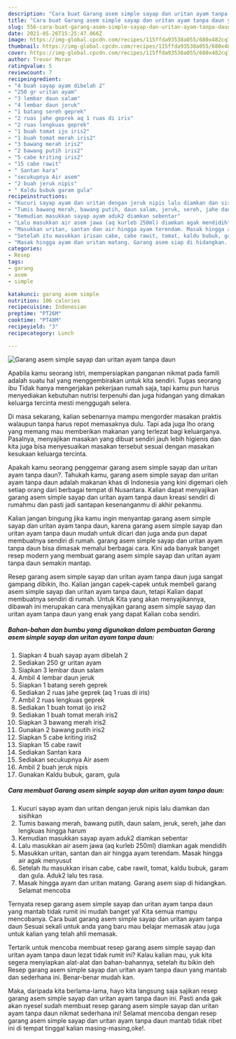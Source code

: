 ```yaml
---
description: "Cara buat Garang asem simple sayap dan uritan ayam tanpa daun yang enak dan Mudah Dibuat"
title: "Cara buat Garang asem simple sayap dan uritan ayam tanpa daun yang enak dan Mudah Dibuat"
slug: 556-cara-buat-garang-asem-simple-sayap-dan-uritan-ayam-tanpa-daun-yang-enak-dan-mudah-dibuat
date: 2021-05-26T15:25:47.066Z
image: https://img-global.cpcdn.com/recipes/115ffda93538a055/680x482cq70/garang-asem-simple-sayap-dan-uritan-ayam-tanpa-daun-foto-resep-utama.jpg
thumbnail: https://img-global.cpcdn.com/recipes/115ffda93538a055/680x482cq70/garang-asem-simple-sayap-dan-uritan-ayam-tanpa-daun-foto-resep-utama.jpg
cover: https://img-global.cpcdn.com/recipes/115ffda93538a055/680x482cq70/garang-asem-simple-sayap-dan-uritan-ayam-tanpa-daun-foto-resep-utama.jpg
author: Trevor Moran
ratingvalue: 5
reviewcount: 7
recipeingredient:
- "4 buah sayap ayam dibelah 2"
- "250 gr uritan ayam"
- "3 lembar daun salam"
- "4 lembar daun jeruk"
- "1 batang sereh geprek"
- "2 ruas jahe geprek aq 1 ruas di iris"
- "2 ruas lengkuas geprek"
- "1 buah tomat ijo iris2"
- "1 buah tomat merah iris2"
- "3 bawang merah iris2"
- "2 bawang putih iris2"
- "5 cabe kriting iris2"
- "15 cabe rawit"
- " Santan kara"
- "secukupnya Air asem"
- "2 buah jeruk nipis"
- " Kaldu bubuk garam gula"
recipeinstructions:
- "Kucuri sayap ayam dan uritan dengan jeruk nipis lalu diamkan dan sisihkan"
- "Tumis bawang merah, bawang putih, daun salam, jeruk, sereh, jahe dan lengkuas hingga harum"
- "Kemudian masukkan sayap ayam aduk2 diamkan sebentar"
- "Lalu masukkan air asem jawa (aq kurleb 250ml) diamkan agak mendidih"
- "Masukkan uritan, santan dan air hingga ayam terendam. Masak hingga air agak menyusut"
- "Setelah itu masukkan irisan cabe, cabe rawit, tomat, kaldu bubuk, garam dan gula. Aduk2 lalu tes rasa."
- "Masak hingga ayam dan uritan matang. Garang asem siap di hidangkan. Selamat mencoba"
categories:
- Resep
tags:
- garang
- asem
- simple

katakunci: garang asem simple 
nutrition: 106 calories
recipecuisine: Indonesian
preptime: "PT26M"
cooktime: "PT48M"
recipeyield: "3"
recipecategory: Lunch

---
```



![Garang asem simple sayap dan uritan ayam tanpa daun](https://img-global.cpcdn.com/recipes/115ffda93538a055/680x482cq70/garang-asem-simple-sayap-dan-uritan-ayam-tanpa-daun-foto-resep-utama.jpg)

Apabila kamu seorang istri, mempersiapkan panganan nikmat pada famili adalah suatu hal yang menggembirakan untuk kita sendiri. Tugas seorang ibu Tidak hanya mengerjakan pekerjaan rumah saja, tapi kamu pun harus menyediakan kebutuhan nutrisi terpenuhi dan juga hidangan yang dimakan keluarga tercinta mesti menggugah selera.

Di masa  sekarang, kalian sebenarnya mampu mengorder masakan praktis walaupun tanpa harus repot memasaknya dulu. Tapi ada juga lho orang yang memang mau memberikan makanan yang terlezat bagi keluarganya. Pasalnya, menyajikan masakan yang dibuat sendiri jauh lebih higienis dan kita juga bisa menyesuaikan masakan tersebut sesuai dengan masakan kesukaan keluarga tercinta. 



Apakah kamu seorang penggemar garang asem simple sayap dan uritan ayam tanpa daun?. Tahukah kamu, garang asem simple sayap dan uritan ayam tanpa daun adalah makanan khas di Indonesia yang kini digemari oleh setiap orang dari berbagai tempat di Nusantara. Kalian dapat menyajikan garang asem simple sayap dan uritan ayam tanpa daun kreasi sendiri di rumahmu dan pasti jadi santapan kesenanganmu di akhir pekanmu.

Kalian jangan bingung jika kamu ingin menyantap garang asem simple sayap dan uritan ayam tanpa daun, karena garang asem simple sayap dan uritan ayam tanpa daun mudah untuk dicari dan juga anda pun dapat membuatnya sendiri di rumah. garang asem simple sayap dan uritan ayam tanpa daun bisa dimasak memalui berbagai cara. Kini ada banyak banget resep modern yang membuat garang asem simple sayap dan uritan ayam tanpa daun semakin mantap.

Resep garang asem simple sayap dan uritan ayam tanpa daun juga sangat gampang dibikin, lho. Kalian jangan capek-capek untuk membeli garang asem simple sayap dan uritan ayam tanpa daun, tetapi Kalian dapat membuatnya sendiri di rumah. Untuk Kita yang akan menyajikannya, dibawah ini merupakan cara menyajikan garang asem simple sayap dan uritan ayam tanpa daun yang enak yang dapat Kalian coba sendiri.

<!--inarticleads1-->

##### Bahan-bahan dan bumbu yang digunakan dalam pembuatan Garang asem simple sayap dan uritan ayam tanpa daun:

1. Siapkan 4 buah sayap ayam dibelah 2
1. Sediakan 250 gr uritan ayam
1. Siapkan 3 lembar daun salam
1. Ambil 4 lembar daun jeruk
1. Siapkan 1 batang sereh geprek
1. Sediakan 2 ruas jahe geprek (aq 1 ruas di iris)
1. Ambil 2 ruas lengkuas geprek
1. Sediakan 1 buah tomat ijo iris2
1. Sediakan 1 buah tomat merah iris2
1. Siapkan 3 bawang merah iris2
1. Gunakan 2 bawang putih iris2
1. Siapkan 5 cabe kriting iris2
1. Siapkan 15 cabe rawit
1. Sediakan  Santan kara
1. Sediakan secukupnya Air asem
1. Ambil 2 buah jeruk nipis
1. Gunakan  Kaldu bubuk, garam, gula




<!--inarticleads2-->

##### Cara membuat Garang asem simple sayap dan uritan ayam tanpa daun:

1. Kucuri sayap ayam dan uritan dengan jeruk nipis lalu diamkan dan sisihkan
1. Tumis bawang merah, bawang putih, daun salam, jeruk, sereh, jahe dan lengkuas hingga harum
1. Kemudian masukkan sayap ayam aduk2 diamkan sebentar
1. Lalu masukkan air asem jawa (aq kurleb 250ml) diamkan agak mendidih
1. Masukkan uritan, santan dan air hingga ayam terendam. Masak hingga air agak menyusut
1. Setelah itu masukkan irisan cabe, cabe rawit, tomat, kaldu bubuk, garam dan gula. Aduk2 lalu tes rasa.
1. Masak hingga ayam dan uritan matang. Garang asem siap di hidangkan. Selamat mencoba




Ternyata resep garang asem simple sayap dan uritan ayam tanpa daun yang mantab tidak rumit ini mudah banget ya! Kita semua mampu mencobanya. Cara buat garang asem simple sayap dan uritan ayam tanpa daun Sesuai sekali untuk anda yang baru mau belajar memasak atau juga untuk kalian yang telah ahli memasak.

Tertarik untuk mencoba membuat resep garang asem simple sayap dan uritan ayam tanpa daun lezat tidak rumit ini? Kalau kalian mau, yuk kita segera menyiapkan alat-alat dan bahan-bahannya, setelah itu bikin deh Resep garang asem simple sayap dan uritan ayam tanpa daun yang mantab dan sederhana ini. Benar-benar mudah kan. 

Maka, daripada kita berlama-lama, hayo kita langsung saja sajikan resep garang asem simple sayap dan uritan ayam tanpa daun ini. Pasti anda gak akan nyesel sudah membuat resep garang asem simple sayap dan uritan ayam tanpa daun nikmat sederhana ini! Selamat mencoba dengan resep garang asem simple sayap dan uritan ayam tanpa daun mantab tidak ribet ini di tempat tinggal kalian masing-masing,oke!.

